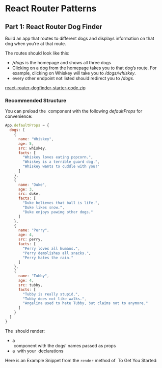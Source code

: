 # **React Router Patterns**

## **Part 1: React Router Dog Finder**

Build an app that routes to different dogs and displays information on that dog when you’re at that route.

The routes should look like this:

- */dogs* is the homepage and shows all three dogs
- Clicking on a dog from the homepage takes you to that dog’s route. For example, clicking on Whiskey will take you to */dogs/whiskey*.
- every other endpoint not listed should redirect you to */dogs.*

[react-router-dogfinder-starter-code.zip](https://s3-us-west-2.amazonaws.com/secure.notion-static.com/87cd2dac-ab3f-463d-9956-f9fcd363a4f8/react-router-dogfinder-starter-code.zip)

### **Recommended Structure**

You can preload the *<App />* component with the following *defaultProps* for convenience:

```jsx
App.defaultProps = {
  dogs: [
    {
      name: "Whiskey",
      age: 5,
      src: whiskey,
      facts: [
        "Whiskey loves eating popcorn.",
        "Whiskey is a terrible guard dog.",
        "Whiskey wants to cuddle with you!"
      ]
    },
    {
      name: "Duke",
      age: 3,
      src: duke,
      facts: [
        "Duke believes that ball is life.",
        "Duke likes snow.",
        "Duke enjoys pawing other dogs."
      ]
    },
    {
      name: "Perry",
      age: 4,
      src: perry,
      facts: [
        "Perry loves all humans.",
        "Perry demolishes all snacks.",
        "Perry hates the rain."
      ]
    },
    {
      name: "Tubby",
      age: 4,
      src: tubby,
      facts: [
        "Tubby is really stupid.",
        "Tubby does not like walks.",
        "Angelina used to hate Tubby, but claims not to anymore."
      ]
    }
  ]
}
```

The *<App />* should render:

- a *<Nav />* component with the dogs’ names passed as props
- a *<Switch>* with your *<Route />* declarations

Here is an Example Snippet from the `render` method of *<App />* To Get You Started:
